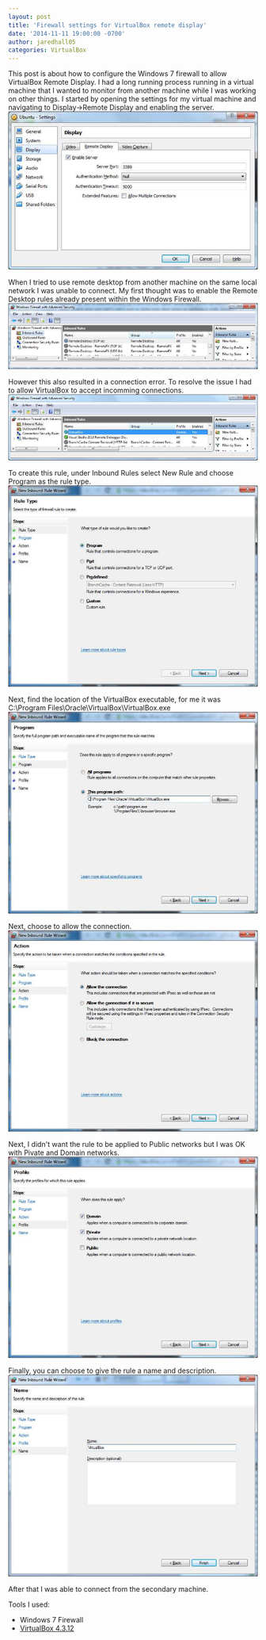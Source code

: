 ```yaml
---
layout: post
title: 'Firewall settings for VirtualBox remote display'
date: '2014-11-11 19:00:00 -0700'
author: jaredhall05
categories: VirtualBox
---
```


This post is about how to configure the Windows 7 firewall to allow VirtualBox Remote Display.
I had a long running process running in a virtual machine that I wanted to monitor from another machine while I was working on other things.
I started by opening the settings for my virtual machine and navigating to Display->Remote Display and enabling the server.<br />
![VirtualBox Machine Display Settings for Remote Display](/assets/2014-11-11/VirtualBoxSettingsScreenshot.jpg)

When I tried to use remote desktop from another machine on the same local network I was unable to connect.
My first thought was to enable the Remote Desktop rules already present within the Windows Firewall.<br />
![Windows 7 Firewall incoming rules for Remote Desktop](/assets/2014-11-11/RemoteDesktopScreenshot.jpg)

However this also resulted in a connection error.
To resolve the issue I had to allow VirtualBox to accept incomming connections.<br />
![Windows 7 Firewall incoming rules for VirtualBox](/assets/2014-11-11/VirtualBoxScreenshot.jpg)

To create this rule, under Inbound Rules select New Rule and choose Program as the rule type.<br />
![Windows 7 Firewall New Incoming Rule Step 1](/assets/2014-11-11/Firewall-Add-App-Rule-Step-1.jpg)

Next, find the location of the VirtualBox executable, for me it was C:\Program Files\Oracle\VirtualBox\VirtualBox.exe<br />
![Windows 7 Firewall New Incoming Rule Step 2](/assets/2014-11-11/Firewall-Add-App-Rule-Step-2.jpg)

Next, choose to allow the connection.<br />
![Windows 7 Firewall New Incoming Rule Step 3](/assets/2014-11-11/Firewall-Add-App-Rule-Step-3.jpg)

Next, I didn't want the rule to be applied to Public networks but I was OK with Pivate and Domain networks.<br />
![Windows 7 Firewall New Incoming Rule Step 4](/assets/2014-11-11/Firewall-Add-App-Rule-Step-4.jpg)

Finally, you can choose to give the rule a name and description.<br />
![Windows 7 Firewall New Incoming Rule Step 5](/assets/2014-11-11/Firewall-Add-App-Rule-Step-5.jpg)

After that I was able to connect from the secondary machine.

Tools I used:

- Windows 7 Firewall
- [VirtualBox 4.3.12](https://www.virtualbox.org/)
